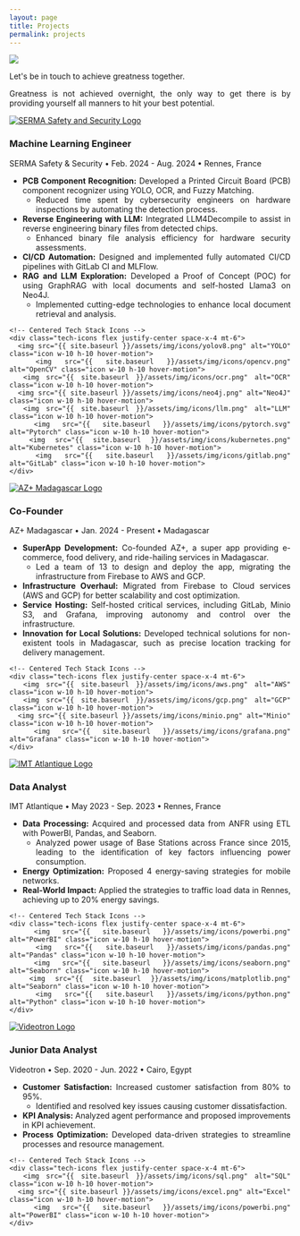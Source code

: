 ```yaml
---
layout: page
title: Projects
permalink: projects
---
```


<div style="text-align: justify">
  <img class="mx-auto !mb-0" src="{{site.baseurl}}/assets/img/card.PNG">
  <p class="!py-0 !mb-0 dark:text-slate-300">Let's be in touch to achieve greatness together.</p>
  <p class="text-gray-500 dark:text-slate-400 !py-0 !mt-0 !text-xs">Greatness is not achieved overnight, the only way to get there is by providing yourself all manners to hit your best potential.</p>
  
<section id="experience" class="my-8">
  <div class="timeline-line"></div> <!-- Blue timeline line -->

  <!-- SERMA Safety & Security Experience -->
  <div class="experience-section bg-white dark:bg-gray-800 rounded-lg shadow-lg p-6 mb-8">
    <div class="flex items-start">
      <a href="https://www.serma-safety-security.com/en/" target="_blank">
        <img src="{{ site.baseurl }}/assets/img/icons/serma.png" alt="SERMA Safety and Security Logo" class="icon w-12 h-12 mr-4">
      </a>
      <div>
        <h3 class="text-xl font-semibold text-gray-800 dark:text-white">Machine Learning Engineer</h3>
        <div class="flex justify-between items-center">
          <p class="text-gray-500 dark:text-gray-400">SERMA Safety & Security • Feb. 2024 - Aug. 2024 • Rennes, France</p>
        </div>
      </div>
    </div>
    <ul class="list-disc list-inside text-gray-600 dark:text-gray-300 mt-4">
      <li>
        <strong class="text-lg">PCB Component Recognition:</strong> Developed a Printed Circuit Board (PCB) component recognizer using YOLO, OCR, and Fuzzy Matching.
        <ul class="list-disc list-inside ml-6 text-gray-500 dark:text-gray-400 mt-1">
          <li>Reduced time spent by cybersecurity engineers on hardware inspections by automating the detection process.</li>
        </ul>
      </li>
      <li class="mt-3">
        <strong class="text-lg">Reverse Engineering with LLM:</strong> Integrated LLM4Decompile to assist in reverse engineering binary files from detected chips.
        <ul class="list-disc list-inside ml-6 text-gray-500 dark:text-gray-400 mt-1">
          <li>Enhanced binary file analysis efficiency for hardware security assessments.</li>
        </ul>
      </li>
      <li class="mt-3">
        <strong class="text-lg">CI/CD Automation:</strong> Designed and implemented fully automated CI/CD pipelines with GitLab CI and MLFlow.
      </li>
      <li class="mt-3">
        <strong class="text-lg">RAG and LLM Exploration:</strong> Developed a Proof of Concept (POC) for using GraphRAG with local documents and self-hosted Llama3 on Neo4J.
        <ul class="list-disc list-inside ml-6 text-gray-500 dark:text-gray-400 mt-1">
          <li>Implemented cutting-edge technologies to enhance local document retrieval and analysis.</li>
        </ul>
      </li>
    </ul>

    <!-- Centered Tech Stack Icons -->
    <div class="tech-icons flex justify-center space-x-4 mt-6">
      <img src="{{ site.baseurl }}/assets/img/icons/yolov8.png" alt="YOLO" class="icon w-10 h-10 hover-motion">
      <img src="{{ site.baseurl }}/assets/img/icons/opencv.png" alt="OpenCV" class="icon w-10 h-10 hover-motion">
      <img src="{{ site.baseurl }}/assets/img/icons/ocr.png" alt="OCR" class="icon w-10 h-10 hover-motion">
      <img src="{{ site.baseurl }}/assets/img/icons/neo4j.png" alt="Neo4J" class="icon w-10 h-10 hover-motion">
      <img src="{{ site.baseurl }}/assets/img/icons/llm.png" alt="LLM" class="icon w-10 h-10 hover-motion">
      <img src="{{ site.baseurl }}/assets/img/icons/pytorch.svg" alt="Pytorch" class="icon w-10 h-10 hover-motion">
      <img src="{{ site.baseurl }}/assets/img/icons/kubernetes.png" alt="Kubernetes" class="icon w-10 h-10 hover-motion">
      <img src="{{ site.baseurl }}/assets/img/icons/gitlab.png" alt="GitLab" class="icon w-10 h-10 hover-motion">
    </div>
  </div>

  <!-- AZ+ Madagascar Experience -->
  <div class="experience-section bg-white dark:bg-gray-800 rounded-lg shadow-lg p-6 mb-8">
    <div class="flex items-start">
      <a href="https://www.azplus.mg/" target="_blank">
        <img src="{{ site.baseurl }}/assets/img/icons/azplus.png" alt="AZ+ Madagascar Logo" class="icon w-12 h-12 mr-4">
      </a>
      <div>
        <h3 class="text-xl font-semibold text-gray-800 dark:text-white">Co-Founder</h3>
        <div class="flex justify-between items-center">
          <p class="text-gray-500 dark:text-gray-400">AZ+ Madagascar • Jan. 2024 - Present • Madagascar</p>
        </div>
      </div>
    </div>
    <ul class="list-disc list-inside text-gray-600 dark:text-gray-300 mt-4">
      <li>
        <strong class="text-lg">SuperApp Development:</strong> Co-founded AZ+, a super app providing e-commerce, food delivery, and ride-hailing services in Madagascar.
        <ul class="list-disc list-inside ml-6 text-gray-500 dark:text-gray-400 mt-1">
          <li>Led a team of 13 to design and deploy the app, migrating the infrastructure from Firebase to AWS and GCP.</li>
        </ul>
      </li>
      <li class="mt-3">
        <strong class="text-lg">Infrastructure Overhaul:</strong> Migrated from Firebase to Cloud services (AWS and GCP) for better scalability and cost optimization.
      </li>
      <li class="mt-3">
        <strong class="text-lg">Service Hosting:</strong> Self-hosted critical services, including GitLab, Minio S3, and Grafana, improving autonomy and control over the infrastructure.
      </li>
      <li class="mt-3">
        <strong class="text-lg">Innovation for Local Solutions:</strong> Developed technical solutions for non-existent tools in Madagascar, such as precise location tracking for delivery management.
      </li>
    </ul>

    <!-- Centered Tech Stack Icons -->
    <div class="tech-icons flex justify-center space-x-4 mt-6">
      <img src="{{ site.baseurl }}/assets/img/icons/aws.png" alt="AWS" class="icon w-10 h-10 hover-motion">
      <img src="{{ site.baseurl }}/assets/img/icons/gcp.png" alt="GCP" class="icon w-10 h-10 hover-motion">
      <img src="{{ site.baseurl }}/assets/img/icons/minio.png" alt="Minio" class="icon w-10 h-10 hover-motion">
      <img src="{{ site.baseurl }}/assets/img/icons/grafana.png" alt="Grafana" class="icon w-10 h-10 hover-motion">
    </div>
  </div>

  <!-- IMT Atlantique Experience -->
  <div class="experience-section bg-white dark:bg-gray-800 rounded-lg shadow-lg p-6 mb-8">
    <div class="flex items-start">
      <a href="https://www.imt-atlantique.fr/en" target="_blank">
        <img src="{{ site.baseurl }}/assets/img/icons/imt.png" alt="IMT Atlantique Logo" class="icon w-12 h-12 mr-4">
      </a>
      <div>
        <h3 class="text-xl font-semibold text-gray-800 dark:text-white">Data Analyst</h3>
        <div class="flex justify-between items-center">
          <p class="text-gray-500 dark:text-gray-400">IMT Atlantique • May 2023 - Sep. 2023 • Rennes, France</p>
        </div>
      </div>
    </div>
    <ul class="list-disc list-inside text-gray-600 dark:text-gray-300 mt-4">
      <li>
        <strong class="text-lg">Data Processing:</strong> Acquired and processed data from ANFR using ETL with PowerBI, Pandas, and Seaborn.
        <ul class="list-disc list-inside ml-6 text-gray-500 dark:text-gray-400 mt-1">
          <li>Analyzed power usage of Base Stations across France since 2015, leading to the identification of key factors influencing power consumption.</li>
        </ul>
      </li>
      <li class="mt-3">
        <strong class="text-lg">Energy Optimization:</strong> Proposed 4 energy-saving strategies for mobile networks.
      </li>
      <li class="mt-3">
        <strong class="text-lg">Real-World Impact:</strong> Applied the strategies to traffic load data in Rennes, achieving up to 20% energy savings.
      </li>
    </ul>

    <!-- Centered Tech Stack Icons -->
    <div class="tech-icons flex justify-center space-x-4 mt-6">
      <img src="{{ site.baseurl }}/assets/img/icons/powerbi.png" alt="PowerBI" class="icon w-10 h-10 hover-motion">
      <img src="{{ site.baseurl }}/assets/img/icons/pandas.png" alt="Pandas" class="icon w-10 h-10 hover-motion">
      <img src="{{ site.baseurl }}/assets/img/icons/seaborn.png" alt="Seaborn" class="icon w-10 h-10 hover-motion">
      <img src="{{ site.baseurl }}/assets/img/icons/matplotlib.png" alt="Seaborn" class="icon w-10 h-10 hover-motion">
      <img src="{{ site.baseurl }}/assets/img/icons/python.png" alt="Python" class="icon w-10 h-10 hover-motion">
    </div>
  </div>

  <!-- Videotron Experience -->
  <div class="experience-section bg-white dark:bg-gray-800 rounded-lg shadow-lg p-6 mb-8">
    <div class="flex items-start">
      <a href="https://www.videotron.com/en" target="_blank">
        <img src="{{ site.baseurl }}/assets/img/icons/videotron.png" alt="Videotron Logo" class="icon w-12 h-12 mr-4">
      </a>
      <div>
        <h3 class="text-xl font-semibold text-gray-800 dark:text-white">Junior Data Analyst</h3>
        <div class="flex justify-between items-center">
          <p class="text-gray-500 dark:text-gray-400">Videotron • Sep. 2020 - Jun. 2022 • Cairo, Egypt</p>
        </div>
      </div>
    </div>
    <ul class="list-disc list-inside text-gray-600 dark:text-gray-300 mt-4">
      <li>
        <strong class="text-lg">Customer Satisfaction:</strong> Increased customer satisfaction from 80% to 95%.
        <ul class="list-disc list-inside ml-6 text-gray-500 dark:text-gray-400 mt-1">
          <li>Identified and resolved key issues causing customer dissatisfaction.</li>
        </ul>
      </li>
      <li class="mt-3">
        <strong class="text-lg">KPI Analysis:</strong> Analyzed agent performance and proposed improvements in KPI achievement.
      </li>
      <li class="mt-3">
        <strong class="text-lg">Process Optimization:</strong> Developed data-driven strategies to streamline processes and resource management.
      </li>
    </ul>

    <!-- Centered Tech Stack Icons -->
    <div class="tech-icons flex justify-center space-x-4 mt-6">
      <img src="{{ site.baseurl }}/assets/img/icons/sql.png" alt="SQL" class="icon w-10 h-10 hover-motion">
      <img src="{{ site.baseurl }}/assets/img/icons/excel.png" alt="Excel" class="icon w-10 h-10 hover-motion">
      <img src="{{ site.baseurl }}/assets/img/icons/powerbi.png" alt="PowerBI" class="icon w-10 h-10 hover-motion">
    </div>
  </div>
</section>


</div>

